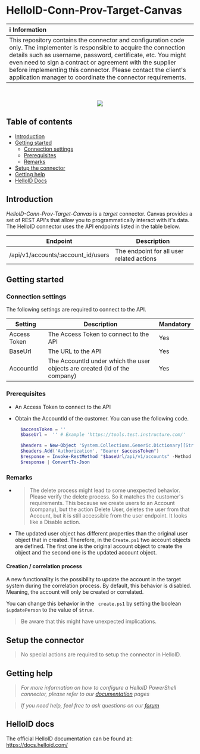 
# HelloID-Conn-Prov-Target-Canvas


| :information_source: Information |
|:---------------------------|
| This repository contains the connector and configuration code only. The implementer is responsible to acquire the connection details such as username, password, certificate, etc. You might even need to sign a contract or agreement with the supplier before implementing this connector. Please contact the client's application manager to coordinate the connector requirements. |
<br />
<p align="center">
  <img src="https://www.tools4ever.nl/connector-logos/canvas-logo.png">
</p>

## Table of contents

- [Introduction](#Introduction)
- [Getting started](#Getting-started)
  + [Connection settings](#Connection-settings)
  + [Prerequisites](#Prerequisites)
  + [Remarks](#Remarks)
- [Setup the connector](@Setup-The-Connector)
- [Getting help](#Getting-help)
- [HelloID Docs](#HelloID-docs)

## Introduction

_HelloID-Conn-Prov-Target-Canvas_ is a _target_ connector. Canvas provides a set of REST API's that allow you to programmatically interact with it's data. The HelloID connector uses the API endpoints listed in the table below.

| Endpoint                           | Description                               |
| ------------                       | -----------                               |
| /api/v1/accounts/:account_id/users | The endpoint for all user related actions |

## Getting started

### Connection settings

The following settings are required to connect to the API.

| Setting           | Description                                             |  Mandatory  |
| ------------      | -----------                                             | ----------- |
| Access Token      | The Access Token to connect to the API                  | Yes         |
| BaseUrl           | The URL to the API                                      | Yes         |
| AccountId         | The AccountId under which the user objects are created (Id of the company) | Yes         |
### Prerequisites

- An Access Token to connect to the API
- Obtain the AccountId of the customer. You can use the following code.

  ```Powershell
    $accessToken = ''
    $baseUrl =  '' # Example 'https://tools.test.instructure.com/'

    $headers = New-Object 'System.Collections.Generic.Dictionary[[String],[String]]'
    $headers.Add('Authorization', "Bearer $accessToken")
    $response = Invoke-RestMethod "$baseUrl/api/v1/accounts" -Method 'GET' -Headers $headers
    $response | ConvertTo-Json
  ```

### Remarks
  - > The delete process might lead to some unexpected behavior.
  Please verify the delete process. So it matches the customer's requirements.  This because we create users to an Account (company), but the action Delete User, deletes the user from that Account, but it is still accessible from the user endpoint. It looks like a Disable action.
 - The updated user object has different properties than the original user object that in created. Therefore, in the `Create.ps1` two account objects are defined. The first one is the original account object to create the object and the second one is the updated account object.


#### Creation / correlation process
A new functionality is the possibility to update the account in the target system during the correlation process. By default, this behavior is disabled. Meaning, the account will only be created or correlated.

You can change this behavior in the ` create.ps1` by setting the boolean `$updatePerson` to the value of `$true`.

> Be aware that this might have unexpected implications.

## Setup the connector

> No special actions are required to setup the connector in HelloID.

## Getting help

> _For more information on how to configure a HelloID PowerShell connector, please refer to our [documentation](https://docs.helloid.com/hc/en-us/articles/360012558020-Configure-a-custom-PowerShell-target-system) pages_

> _If you need help, feel free to ask questions on our [forum](https://forum.helloid.com)_

## HelloID docs

The official HelloID documentation can be found at: https://docs.helloid.com/
